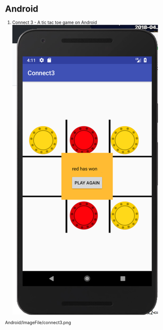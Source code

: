 # Android

1. Connect 3 - A tic tac toe game on Android
![connect 3](ImageFile/connect3.png)

Android/ImageFile/connect3.png
